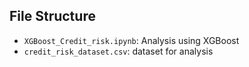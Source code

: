 ## File Structure
- `XGBoost_Credit_risk.ipynb`: Analysis using XGBoost
- `credit_risk_dataset.csv`: dataset for analysis



